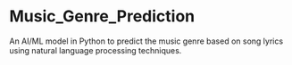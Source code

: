 # Music_Genre_Prediction
An AI/ML model in Python to predict the music genre based on song lyrics using natural language processing techniques.
